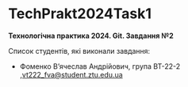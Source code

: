 # TechPrakt2024Task1
**Технологічна практика 2024. Git. Завдання №2**

Список студентів, які виконали завдання:
* Фоменко Вʼячеслав Андрійович, група ВТ-22-2 ,vt222_fva@student.ztu.edu.ua
